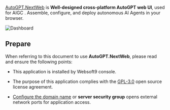 [AutoGPT.NextWeb](https://github.com/ConnectAI-E/AutoGPT-Next-Web) is **Well-designed cross-platform AutoGPT web UI**, used for AIGC . Assemble, configure, and deploy autonomous AI Agents in your browser.


![Dashboard](https://libs.websoft9.com/Websoft9/DocsPicture/zh/autogptnextweb/autogptnextweb-gui-websoft9.png)


## Prepare

When referring to this document to use **AutoGPT.NextWeb**, please read and ensure the following points:

- This application is installed by Websoft9 console.

- The purpose of this application complies with the [GPL-3.0](https://opensource.org/licenses/GPL-3.0) open source license agreement.

- [Configure the domain name](./domain-set) or **server security group** opens external network ports for application access.
